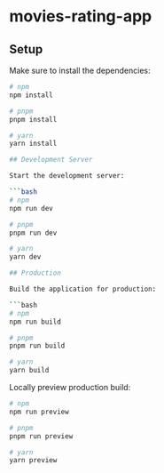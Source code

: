 # movies-rating-app

## Setup

Make sure to install the dependencies:

```bash
# npm
npm install

# pnpm
pnpm install

# yarn
yarn install

## Development Server

Start the development server:

```bash
# npm
npm run dev

# pnpm
pnpm run dev

# yarn
yarn dev

## Production

Build the application for production:

```bash
# npm
npm run build

# pnpm
pnpm run build

# yarn
yarn build
```

Locally preview production build:

```bash
# npm
npm run preview

# pnpm
pnpm run preview

# yarn
yarn preview

